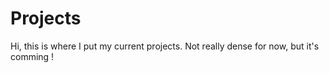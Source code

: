 # Projects

Hi, this is where I put my current projects. Not really dense for now, but it's comming !
